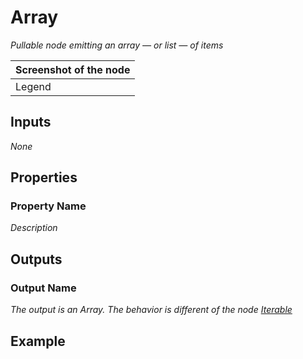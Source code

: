 # Array

_Pullable node emitting an array &mdash; or list &mdash; of items_

| Screenshot of the node |
|------------------------|
|Legend|


## Inputs

_None_

## Properties
   
### Property Name

_Description_

## Outputs

### Output Name

_The output is an Array. The behavior is different of the node [Iterable](./iterable.md)_

## Example
